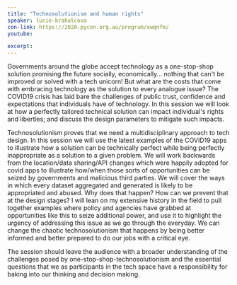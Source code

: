 ```yaml
---
title: "Technosolutionism and human rights"
speaker: lucie-krahulcova
con-link: https://2020.pycon.org.au/program/xwqnfm/
youtube:

excerpt:
---
```


Governments around the globe accept technology as a one-stop-shop solution promising the future socially, economically... nothing that can't be improved or solved with a tech unicorn! But what are the costs that come with embracing technology as the solution to every analogue issue? The COVID19 crisis has laid bare the challenges of public trust, confidence and expectations that individuals have of technology. In this session we will look at how a perfectly tailored technical solution can impact individual's rights and liberties; and discuss the design parameters to mitigate such impacts.

Technosolutionism proves that we need a multidisciplinary approach to tech design. In this session we will use the latest examples of the COVID19 apps to illustrate how a solution can be technically perfect while being perfectly inappropriate as a solution to a given problem. We will work backwards from the location/data sharing/API changes which were happily adopted for covid apps to illustrate how/when those sorts of opportunities can be seized by governments and malicious third parties. We will cover the ways in which every dataset aggregated and generated is likely to be appropriated and abused. Why does that happen? How can we prevent that at the design stages? I will lean on my extensive history in the field to pull together examples where policy and agencies have grabbed at opportunities like this to seize additional power, and use it to highlight the urgency of addressing this issue as we go through the everyday. We can change the chaotic technosolutionism that happens by being better informed and better prepared to do our jobs with a critical eye.

The session should leave the audience with a broader understanding of the challenges posed by one-stop-shop-technosolutionism and the essential questions that we as participants in the tech space have a responsibility for baking into our thinking and decision making.